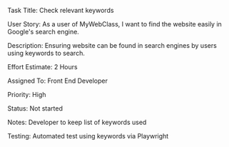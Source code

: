 Task Title: Check relevant keywords

User Story: As a user of MyWebClass, I want to find the website easily in Google's search engine.

Description: Ensuring website can be found in search engines by users using keywords to search. 

Effort Estimate: 2 Hours

Assigned To: Front End Developer

Priority: High

Status: Not started

Notes: Developer to keep list of keywords used

Testing: Automated test using keywords via Playwright


